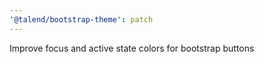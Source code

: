 ```yaml
---
'@talend/bootstrap-theme': patch
---
```


Improve focus and active state colors for bootstrap buttons

